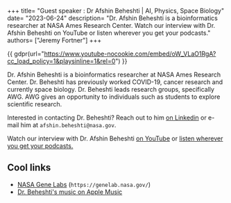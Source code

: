 +++
title= "Guest speaker : Dr Afshin Beheshti | AI, Physics, Space Biology"
date= "2023-06-24"
description= "Dr. Afshin Beheshti is a bioinformatics researcher at NASA Ames Research Center. Watch our interview with Dr. Afshin Beheshti on YouTube or listen wherever you get your podcasts."
authors= ["Jeremy Fortner"]
+++

{{ gdpr(url="https://www.youtube-nocookie.com/embed/oW_VLaO1RgA?cc_load_policy=1&playsinline=1&rel=0") }}

Dr. Afshin Beheshti is a bioinformatics researcher at NASA Ames Research Center. Dr. Beheshti has previously worked COVID-19, cancer research and currently space biology. Dr. Beheshti leads research groups, specifically AWG. AWG gives an opportunity to individuals such as students to explore scientific research. 

Interested in contacting Dr. Beheshti? Reach out to him [on Linkedin](https://www.linkedin.com/in/afshinbeheshti/) or e-mail him at `afshin.beheshti@nasa.gov`.

Watch our interview with Dr. Afshin Beheshti [on YouTube](https://youtube.com/watch?v=oW_VLaO1RgA) or [listen wherever you get your podcasts.](/podcast)

## Cool links
- [NASA Gene Labs](https://genelab.nasa.gov/) (`https://genelab.nasa.gov/`)
- [Dr. Beheshti's music on Apple Music](https://music.apple.com/us/artist/the-afrosheens/18108741)
